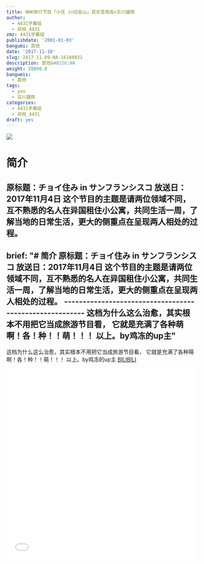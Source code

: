 ```yaml
---
title: NHK旅行节目「小住 in旧金山」具志坚用高×古川雄辉
author:
  - 4431字幕组
  - 叔叔_4431
zmz: 4431字幕组
publishdate: '2001-01-03'
bangumi: 其他
date: '2017-11-10'
slug: 2017-11-09-NA-16160031
description: 其他&#8226;NA
weight: 28890.0
bangumis:
  - 其他
tags:
  - you
  - 古川雄辉
categories:
  - 4431字幕组
  - 叔叔_4431
draft: yes
---
```

![](https://i.imgur.com/VaoKKwn.png)
# 简介  
原标题：チョイ住み in サンフランシスコ
放送日：2017年11月4日
这个节目的主题是请两位领域不同，互不熟悉的名人在异国租住小公寓，共同生活一周，了解当地的日常生活，更大的侧重点在呈现两人相处的过程。
-----------------------------------------------------
brief: "# 简介 原标题：チョイ住み in サンフランシスコ 放送日：2017年11月4日 这个节目的主题是请两位领域不同，互不熟悉的名人在异国租住小公寓，共同生活一周，了解当地的日常生活，更大的侧重点在呈现两人相处的过程。 -------------------------------------------------------- 这档为什么这么治愈，其实根本不用把它当成旅游节目看， 它就是充满了各种萌啊！各！种！！萌！！！ 以上。by鸡冻的up主"
---
这档为什么这么治愈，其实根本不用把它当成旅游节目看，
它就是充满了各种萌啊！各！种！！萌！！！
以上。by鸡冻的up主
  [BILIBILI](https://www.bilibili.com/video/av16160031/)

  <iframe src="//www.bilibili.com/blackboard/player.html?aid=16160031" width="100%" height="500" frameborder="0" allowfullscreen="allowfullscreen"></iframe>
